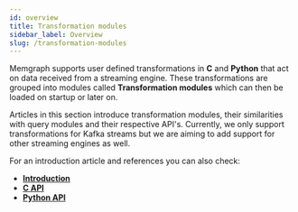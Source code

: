```yaml
---
id: overview
title: Transformation modules 
sidebar_label: Overview
slug: /transformation-modules
---
```


Memgraph supports user defined transformations in **C** and **Python**
that act on data received from a streaming engine. These transformations 
are grouped into modules called **Transformation modules** which can then
be loaded on startup or later on.

Articles in this section introduce transformation modules, their similarities 
with query modules and their respective API's. Currently, we only support
transformations for Kafka streams but we are aiming to add support for other 
streaming engines as well. 

For an introduction article and references you can also check: 

* **[Introduction](/transformation-modules/introduction.md)**
* **[C API](/transformation-modules/api/c-api.md)**
* **[Python API](/transformation-modules/api/python-api.md)**
